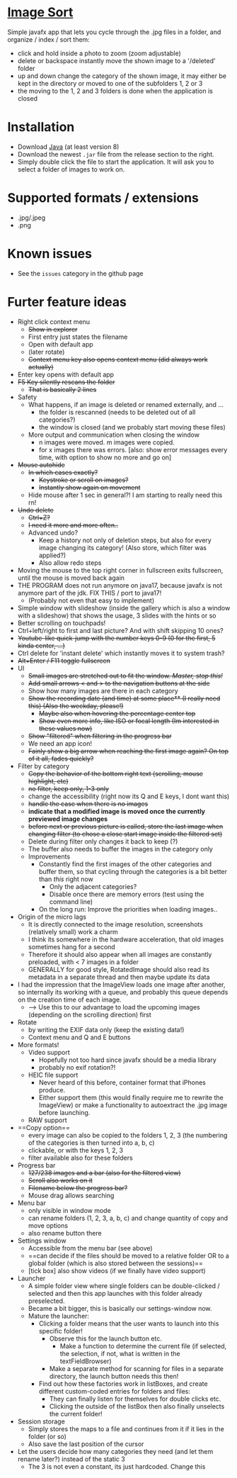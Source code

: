 # [Image Sort](https://github.com/Racopokemon/ImageSort)

Simple javafx app that lets you cycle through the .jpg files in a folder, and organize / index / sort them: 
* click and hold inside a photo to zoom (zoom adjustable)
* delete or backspace instantly move the shown image to a '/deleted' folder
* up and down change the category of the shown image, it may either be kept in the directory or moved to one of the subfolders 1, 2 or 3
* the moving to the 1, 2 and 3 folders is done when the application is closed

# Installation
* Download [Java](https://www.java.com/en/) (at least version 8)
* Download the newest `.jar` file from the release section to the right.
* Simply double click the file to start the application. It will ask you to select a folder of images to work on. 

# Supported formats / extensions
* .jpg/.jpeg
* .png

# Known issues
* See the `issues` category in the github page

# Furter feature ideas
* Right click context menu
  * ~~Show in explorer~~
  * First entry just states the filename
  * Open with default app
  * (later rotate)
  * ~~Context menu key also opens context menu (did always work actually)~~
* Enter key opens with default app
* ~~F5 Key silently rescans the folder~~
  * ~~That is basically 2 lines~~
* Safety
  * What happens, if an image is deleted or renamed externally, and ...
    * the folder is rescanned (needs to be deleted out of all categories?)
    * the window is closed (and we probably start moving these files)
  * More output and communication when closing the window
    * n images were moved. m images were copied. 
    * for x images there was errors. \[also: show error messages every time, with option to show no more and go on]
* ~~Mouse autohide~~
  * ~~In which cases exactly?~~
    * ~~Keystroke or scroll on images?~~
    * ~~Instantly show again on movement~~
  * Hide mouse after 1 sec in general?! I am starting to really need this rn! 
* ~~Undo delete~~
  * ~~Ctrl+Z?~~
  * ~~I need it more and more often..~~
  * Advanced undo? 
    * Keep a history not only of deletion steps, but also for every image changing its category! (Also store, which filter was applied?)
    * Also allow redo steps
* Moving the mouse to the top right corner in fullscreen exits fullscreen, until the mouse is moved back again
* THE PROGRAM does not run anymore on java17, because javafx is not anymore part of the jdk. FIX THIS / port to java17! 
  * (Probably not even that easy to implement)
* Simple window with slideshow (inside the gallery which is also a window with a slideshow) that shows the usage, 3 slides with the hints or so
* Better scrolling on touchpads! 
* Ctrl+left/right to first and last picture? And with shift skipping 10 ones?
* ~~Youtube-like quick-jump with the number keys 0-9 (0 for the first, 5 kinda center, ...)~~
* Ctrl delete for 'instant delete' which instantly moves it to system trash?
* ~~Alt+Enter / F11 toggle fullscreen~~
* UI
  * ~~Small images are stretched out to fit the window. _Master, stop this!_~~
  * ~~Add small arrows \< and > to the navigation buttons at the side~~
  * Show how many images are there in each category
  * ~~Show the recording date (and time) at some place** (I really need this) (Also the weekday, please!)~~
    * ~~Maybe also when hovering the percentage center top~~
    * ~~Show even more info, like ISO or focal length (Im interested in these values now)~~
  * ~~Show "filtered" when filtering in the progress bar~~
  * We need an app icon!
  * ~~Fainly show a big arrow when reaching the first image again? On top of it all, fades quickly?~~
* Filter by category
  * ~~Copy the behavior of the bottom right text (scrolling, mouse highlight, etc)~~
  * ~~no filter, keep only, 1-3 only~~
  * change the accessibility (right now its Q and E keys, I dont want this)
  * ~~handle the case when there is no images~~
  * **indicate that a modified image is moved once the currently previewed image changes**
  * ~~before next or previous picture is called, store the last image when changing filter (to chose a close start image inside the filtered set)~~
  * Delete during filter only changes it back to keep (?)
  * The buffer also needs to buffer the images in the category only
  * Improvements
    * Constantly find the first images of the other categories and buffer them, so that cycling through the categories is a bit better than *this* right now
      * Only the adjacent categories?
      * Disable once there are memory errors (test using the command line)
    * On the long run: Improve the priorities when loading images..
* Origin of the micro lags
  * It is directly connected to the image resolution, screenshots (relatively small) work a charm
  * I think its somewhere in the hardware acceleration, that old images sometimes hang for a second
  * Therefore it should also appear when all images are constantly preloaded, with < 7 images in a folder
  * GENERALLY for good style, RotatedImage should also read its metadata in a separate thread and then maybe update its data
* I had the impression that the ImageView loads one image after another, so internally its working with a queue, and probably this queue depends on the creation time of each image. 
  * --> Use this to our advantage to load the upcoming images (depending on the scrolling direction) first
* Rotate
  * by writing the EXIF data only (keep the existing data!)
  * Context menu and Q and E buttons
* More formats! 
  * Video support
    * Hopefully not too hard since javafx should be a media library
    * probably no exif rotation?!
  * HEIC file support
    * Never heard of this before, container format that iPhones produce. 
    * Either support them (this would finally require me to rewrite the ImageView) or make a functionality to autoextract the .jpg image before launching. 
  * RAW support
* ==Copy option==
  * every image can also be copied to the folders 1, 2, 3 (the numbering of the categories is then turned into a, b, c)
  * clickable, or with the keys 1, 2, 3
  * filter available also for these folders
* Progress bar
  * ~~127/238 images and a bar (also for the filtered view)~~
  * ~~Scroll also works on it~~
  * ~~Filename below the progress bar?~~
  * Mouse drag allows searching
* Menu bar
  * only visible in window mode
  * can rename folders (1, 2, 3, a, b, c) and change quantity of copy and move options
  * also rename button there
* Settings window
  * Accessible from the menu bar (see above)
  * ==can decide if the files should be moved to a relative folder OR to a global folder (which is also stored between the sessions)==
  * \[tick box] also show videos (if we finally have video support)
* Launcher
  * A simple folder view where single folders can be double-clicked / selected and then this app launches with this folder already preselected. 
  * Became a bit bigger, this is basically our settings-window now. 
  * Mature the launcher: 
    * Clicking a folder means that the user wants to launch into this specific folder! 
      * Observe this for the launch button etc. 
        * Make a function to determine the current file (if selected, the selection, if not, what is written in the textFieldBrowser)
      * Make a separate method for scanning for files in a separate directory, the launch button needs this then! 
    * Find out how these factories work in listBoxes, and create different custom-coded entries for folders and files: 
      * They can finally listen for themselves for double clicks etc.
      * Clicking the outside of the listBox then also finally unselects the current folder! 
* Session storage
  * Simply stores the maps to a file and continues from it if it lies in the folder (or so)
  * Also save the last position of the cursor
* Let the users decide how many categories they need (and let them rename later?) instead of the static 3
  * The 3 is not even a constant, its just hardcoded. Change this

